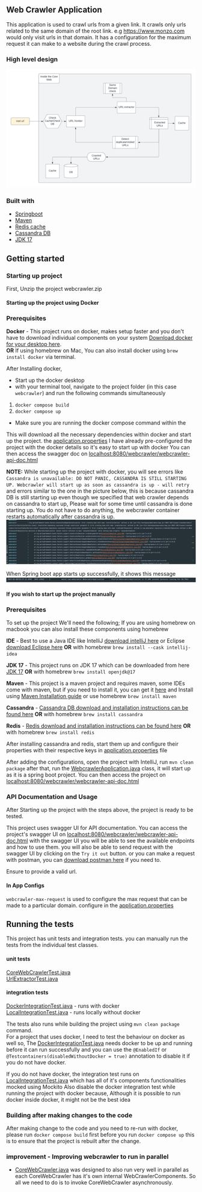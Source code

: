 ## Web Crawler Application
This application is used to crawl urls from a given link.
It crawls only urls related to the same domain of the root link. e.g https://www.monzo.com would only visit urls in that domain.
It has a configuration for the maximum request it can make to a website during the crawl process.

### High level design
![web-crawler.png](web-crawler.png)

### Built with
* [Springboot](https://spring.io/)
* [Maven](https://maven.apache.org/)
* [Redis cache](https://redis.io/)
* [Cassandra DB](https://cassandra.apache.org/)
* [JDK 17](https://bell-sw.com/pages/downloads/)

## Getting started

### Starting up project

First, Unzip the project webcrawler.zip

#### Starting up the project using Docker

### Prerequisites

**Docker** - This project runs on docker, makes setup faster and you don't have to download individual components on your system [Download docker for your desktop here](https://www.docker.com/products/docker-desktop/).<br/>
**OR** If using homebrew on Mac, You can also install docker using ```brew install docker``` via terminal.

After Installing docker,
- Start up the docker desktop
- with your terminal tool, navigate to the project folder (in this case ```webcrawler```) and run the following commands simultaneously
1. ```docker compose build```</b>
2. ```docker compose up``` </b>
- Make sure you are running the docker compose command within the 

This will download all the necessary dependencies within docker and start up the project. the [application.properties](src%2Fmain%2Fresources%2Fapplication.properties) I have already pre-configured the project with the docker details so it's easy to start up with docker
You can then access the swagger doc on  [localhost:8080/webcrawler/webcrawler-api-doc.html](localhost:8080/webcrawler/webcrawler-api-doc.html)

**NOTE:** While starting up the project with docker, you will see errors like ```Cassandra is unavailable: DO NOT PANIC, CASSANDRA IS STILL STARTING UP. Webcrawler will start up as soon as cassandra is up - will retry``` and errors similar to the one in the picture below, this is because cassandra DB is still starting up even though we specified that web crawler depends on cassandra to start up,
Please wait for some time until cassandra is done starting up. You do not have to do anything, the webcrawler container restarts automatically after cassandra is up.
![webcrawler_cassandra_error.png](webcrawler_cassandra_error.png)

When Spring boot app starts up successfully, it shows this message
![img.png](spring_start_message.png)



#### If you wish to start up the project manually

### Prerequisites

To set up the project We'll need the following; If you are using homebrew on macbook you can also install these components using homebrew

**IDE** - Best to use a Java IDE like IntelliJ [download intelliJ here](https://www.jetbrains.com/idea/download/) or Eclipse [download Eclipse here](https://www.eclipse.org/downloads/) **OR** with homebrew ```brew install --cask intellij-idea```

**JDK 17** - This project runs on JDK 17 which can be downloaded from here [JDK 17](https://bell-sw.com/pages/downloads/) **OR** with homebrew ```brew install openjdk@17```

**Maven** - This project is a maven project and requires maven, some IDEs come with maven, but if you need to install it, you can get it [here](https://maven.apache.org/) and Install using [Maven Installation guide](https://maven.apache.org/install.html)  or use homebrew ```brew install maven```

**Cassandra** - [Cassandra DB download and installation instructions can be found here](https://cassandra.apache.org/_/download.html) **OR** with homebrew ```brew install cassandra```

**Redis** - [Redis download and installation instructions can be found here](https://redis.io/download/#redis-downloads) **OR** with homebrew ```brew install redis```

After installing cassandra and redis,  start them up and configure their properties with their respective keys in [application.properties](src%2Fmain%2Fresources%2Fapplication.properties) file

After adding the configurations, open the project with IntelliJ, run `mvn clean package` after that, run the [WebcrawlerApplication.java](src%2Fmain%2Fjava%2Fcom%2Fwebcrawler%2FWebcrawlerApplication.java) class, it will start up as it is a spring boot project.
You can then access the project on  [localhost:8080/webcrawler/webcrawler-api-doc.html](localhost:8080/webcrawler/webcrawler-api-doc.html)

### API Documentation and Usage

After Starting up the project with the steps above, the project is ready to be tested.

This project uses swagger UI for API documentation. 
You can access the project's swagger UI on [localhost:8080/webcrawler/webcrawler-api-doc.html](localhost:8080/webcrawler/webcrawler-api-doc.html) 
with the swagger UI you will be able to see the available endpoints and how to use them.
you will also be able to send request with the swagger UI by clicking on the ```Try it out``` button.
or you can make a request with postman, you can [download postman here](https://www.postman.com/) if you need to.

Ensure to provide a valid url.

#### In App Configs
```webcrawler-max-request``` is used to configure the max request that can be made to a particular domain. configure in the [application.properties](src%2Fmain%2Fresources%2Fapplication.properties)

## Running the tests

This project has unit tests and integration tests. you can manually run the tests from the individual test classes.

#### unit tests

[CoreWebCrawlerTest.java](src%2Ftest%2Fjava%2Fcom%2Fwebcrawler%2Funit%2FCoreWebCrawlerTest.java) <br/>
[UrlExtractorTest.java](src%2Ftest%2Fjava%2Fcom%2Fwebcrawler%2Funit%2FUrlExtractorTest.java)

#### integration tests
[DockerIntegrationTest.java](src%2Ftest%2Fjava%2Fcom%2Fwebcrawler%2Fintegration%2FDockerIntegrationTest.java) - runs with docker </br>
[LocalIntegrationTest.java](src%2Ftest%2Fjava%2Fcom%2Fwebcrawler%2Fintegration%2FDockerIntegrationTest.java) - runs locally without docker

The tests also runs while building the project using ```mvn clean package``` command. </br>
For a project that uses docker, I need to test the behaviour on docker as well so, The [DockerIntegrationTest.java](src%2Ftest%2Fjava%2Fcom%2Fwebcrawler%2Fintegration%2FDockerIntegrationTest.java) needs docker to be up and running before it can run successfully and you can use the ```@EnabledIf```  or ```@Testcontainers(disabledWithoutDocker = true)``` annotation to disable it if you do not have docker.

If you do not have docker, the integration test runs on [LocalIntegrationTest.java](src%2Ftest%2Fjava%2Fcom%2Fwebcrawler%2Fintegration%2FLocalIntegrationTest.java) which has all of it's components functionalities mocked using Mockito
Also disable the docker integration test while running the project with docker because, Although it is possible to run docker inside docker, it might not be the best idea

### Building after making changes to the code
After making change to the code and you need to re-run with docker, please run ```docker compose build``` first before you run ```docker compose up``` this is to ensure that the project is rebuilt after the change.

###  improvement - Improving webcrawler to run in parallel
- [CoreWebCrawler.java](src%2Fmain%2Fjava%2Fcom%2Fwebcrawler%2Fcrawler%2FCoreWebCrawler.java) was designed to also run very well in parallel as each CoreWebCrawler has it's own internal WebCrawlerComponents. So all we need to do is to invoke CoreWebCrawler asynchronously.










